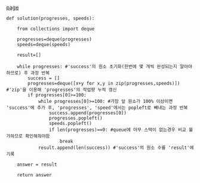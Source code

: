 [page](https://programmers.co.kr/learn/courses/30/lessons/42586)

    def solution(progresses, speeds):

        from collections import deque

        progresses=deque(progresses)
        speeds=deque(speeds)

        result=[]

        while progresses: #'success'의 원소 초기화(한번에 몇 개씩 완성되는지 알아야하므로) 후 과정 반복
            success = []
            progresses=deque([x+y for x,y in zip(progresses,speeds)]) #'zip'을 이용해 'progresses'의 작업량 누적 갱신
            if progresses[0]>=100:
                while progresses[0]>=100: #가장 앞 원소가 100% 이상이면 'success'에 추가 후, 'progresses', 'speed'에서는 popleft로 빼내는 과정 반복
                    success.append(progresses[0])
                    progresses.popleft()
                    speeds.popleft()
                    if len(progresses)==0: #queue에 아무 스택이 없는경우 비교 불가하므로 확인해줘야함
                        break
                result.append(len(success)) #'success'의 원소 수를 'result'에 기록

        answer = result

        return answer
